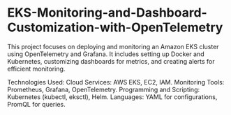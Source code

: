# EKS-Monitoring-and-Dashboard-Customization-with-OpenTelemetry
This project focuses on deploying and monitoring an Amazon EKS cluster using OpenTelemetry and Grafana. It includes setting up Docker and Kubernetes, customizing dashboards for metrics, and creating alerts for efficient monitoring.

Technologies Used:
Cloud Services: AWS EKS, EC2, IAM.
Monitoring Tools: Prometheus, Grafana, OpenTelemetry.
Programming and Scripting: Kubernetes (kubectl, eksctl), Helm.
Languages: YAML for configurations, PromQL for queries.

